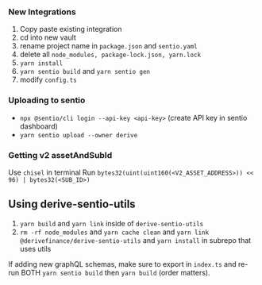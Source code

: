 ### New Integrations


1. Copy paste existing integration
2. cd into new vault
3. rename project name in `package.json` and `sentio.yaml`
4. delete all `node_modules, package-lock.json, yarn.lock`
5. `yarn install`
6. `yarn sentio build` and `yarn sentio gen`
7. modify `config.ts`


### Uploading to sentio
- `npx @sentio/cli login --api-key <api-key>` (create API key in sentio dashboard)
- `yarn sentio upload --owner derive`

### Getting v2 assetAndSubId
Use `chisel` in terminal
Run `bytes32(uint(uint160(<V2_ASSET_ADDRESS>)) << 96) | bytes32(<SUB_ID>)` 

## Using derive-sentio-utils
1. `yarn build` and `yarn link` inside of `derive-sentio-utils`
2. `rm -rf node_modules` and `yarn cache clean` and `yarn link @derivefinance/derive-sentio-utils` and `yarn install` in subrepo that uses utils

If adding new graphQL schemas, make sure to export in `index.ts` and re-run BOTH `yarn sentio build` then `yarn build` (order matters).